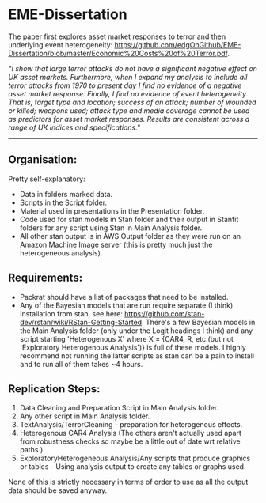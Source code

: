# EME-Dissertation
The paper first explores asset market responses to terror and then underlying event heterogeneity: https://github.com/edgOnGithub/EME-Dissertation/blob/master/Economic%20Costs%20of%20Terror.pdf.

*"I show that large terror attacks do not have a significant negative
effect on UK asset markets. Furthermore, when I expand my analysis
to include all terror attacks from 1970 to present day I find
no evidence of a negative asset market response. Finally, I find no
evidence of event heterogeneity. That is, target type and location;
success of an attack; number of wounded or killed; weapons used;
attack type and media coverage cannot be used as predictors for
asset market responses. Results are consistent across a range of
UK indices and specifications."*

------
## Organisation:

Pretty self-explanatory:
- Data in folders marked data.
- Scripts in the Script folder.
- Material used in presentations in the Presentation folder.
- Code used for stan models in Stan folder and their output in Stanfit folders for any script using Stan in Main Analysis folder.
- All other stan output is in AWS Output folder as they were run on an Amazon Machine Image server (this is pretty much just the heterogeneous analysis).

## Requirements:

- Packrat should have a list of packages that need to be installed.
- Any of the Bayesian models that are run require separate (I think) installation from stan, see here: https://github.com/stan-dev/rstan/wiki/RStan-Getting-Started. There's a few Bayesian models in the Main Analysis folder (only under the Logit headings I think) and any script starting 'Heterogenous X' where X = {CAR4, R, etc.(but not 'Exploratory Heterogenous Analysis')} is full of these models. I highly recommend not running the latter scripts as stan can be a pain to install and to run all of them takes ~4 hours.

## Replication Steps:


1. Data Cleaning and Preparation Script in Main Analysis folder.
2. Any other script in Main Analysis folder.
3. TextAnalysis/TerrorCleaning - preparation for heterogenous effects.
4. Heterogenous CAR4 Analysis (The others aren't actually used apart from robustness checks so maybe be a little out of date wrt relative paths.)
5. ExploratoryHeterogeneous Analysis/Any scripts that produce graphics or tables - Using analysis output to create any tables or graphs used.

None of this is strictly necessary in terms of order to use as all the output data should be saved anyway.
